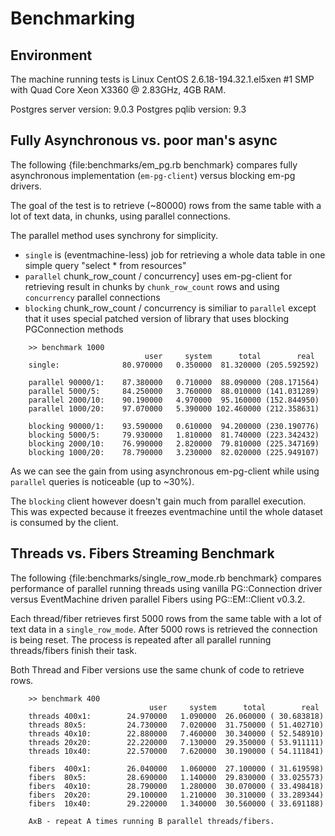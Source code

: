 Benchmarking
============

Environment
-----------

The machine running tests is Linux CentOS 2.6.18-194.32.1.el5xen #1 SMP with
Quad Core Xeon X3360 @ 2.83GHz, 4GB RAM.

Postgres server version: 9.0.3
Postgres pqlib version: 9.3

Fully Asynchronous vs. poor man's async
---------------------------------------

The following {file:benchmarks/em_pg.rb benchmark} compares fully
asynchronous implementation (`em-pg-client`) versus blocking em-pg drivers.

The goal of the test is to retrieve (~80000) rows from the same table with
a lot of text data, in chunks, using parallel connections.

The parallel method uses synchrony for simplicity.

* `single` is (eventmachine-less) job for retrieving a whole data table in
  one simple query "select * from resources"
* `parallel` chunk_row_count / concurrency] uses em-pg-client for retrieving
  result in chunks by `chunk_row_count` rows and using `concurrency` parallel
  connections
* `blocking` chunk_row_count / concurrency is similiar to `parallel` except
  that it uses special patched version of library that uses blocking
  PGConnection methods


```
    >> benchmark 1000
                              user     system      total        real
    single:              80.970000   0.350000  81.320000 (205.592592)

    parallel 90000/1:    87.380000   0.710000  88.090000 (208.171564)
    parallel 5000/5:     84.250000   3.760000  88.010000 (141.031289)
    parallel 2000/10:    90.190000   4.970000  95.160000 (152.844950)
    parallel 1000/20:    97.070000   5.390000 102.460000 (212.358631)

    blocking 90000/1:    93.590000   0.610000  94.200000 (230.190776)
    blocking 5000/5:     79.930000   1.810000  81.740000 (223.342432)
    blocking 2000/10:    76.990000   2.820000  79.810000 (225.347169)
    blocking 1000/20:    78.790000   3.230000  82.020000 (225.949107)
```

As we can see the gain from using asynchronous em-pg-client while
using `parallel` queries is noticeable (up to ~30%).

The `blocking` client however doesn't gain much from parallel execution.
This was expected because it freezes eventmachine until the whole
dataset is consumed by the client.


Threads vs. Fibers Streaming Benchmark
--------------------------------------

The following {file:benchmarks/single_row_mode.rb benchmark} compares
performance of parallel running threads using vanilla PG::Connection driver
versus EventMachine driven parallel Fibers using PG::EM::Client v0.3.2.

Each thread/fiber retrieves first 5000 rows from the same table with
a lot of text data in a `single_row_mode`. After 5000 rows is retrieved
the connection is being reset. The process is repeated after all parallel
running threads/fibers finish their task.

Both Thread and Fiber versions use the same chunk of code to retrieve rows.

```
    >> benchmark 400
                               user     system      total        real
    threads 400x1:        24.970000   1.090000  26.060000 ( 30.683818)
    threads 80x5:         24.730000   7.020000  31.750000 ( 51.402710)
    threads 40x10:        22.880000   7.460000  30.340000 ( 52.548910)
    threads 20x20:        22.220000   7.130000  29.350000 ( 53.911111)
    threads 10x40:        22.570000   7.620000  30.190000 ( 54.111841)

    fibers  400x1:        26.040000   1.060000  27.100000 ( 31.619598)
    fibers  80x5:         28.690000   1.140000  29.830000 ( 33.025573)
    fibers  40x10:        28.790000   1.280000  30.070000 ( 33.498418)
    fibers  20x20:        29.100000   1.210000  30.310000 ( 33.289344)
    fibers  10x40:        29.220000   1.340000  30.560000 ( 33.691188)
```

```
    AxB - repeat A times running B parallel threads/fibers.
```

